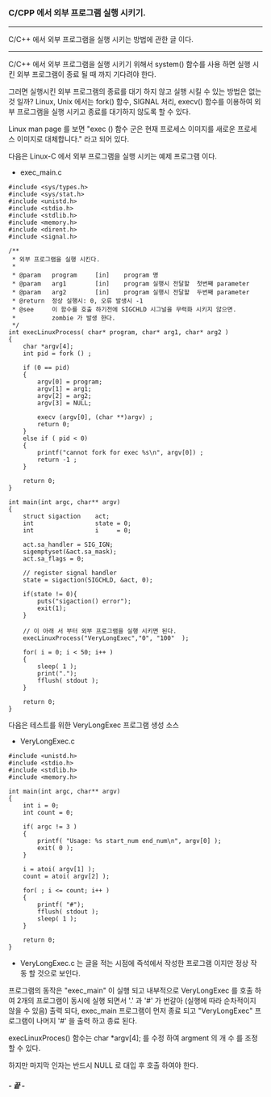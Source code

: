 ### C/CPP 에서 외부 프로그램 실행 시키기.

---

C/C++ 에서 외부 프로그램을 실행 시키는 방법에 관한 글 이다.

---

C/C++ 에서 외부 프로그램을 실행 시키기 위해서 system() 함수를 사용 하면 실행 시킨 외부 프로그램이 종료 될 때 까지 기다려야 한다.

그러면 실행시킨 외부 프로그램의 종료를 대기 하지 않고 실행 시킬 수 있는 방법은 없는것 일까?
Linux, Unix 에서는 fork() 함수, SIGNAL 처리,  execv()  함수를 이용하여 외부 프로그램을 실행 시키고 종료를 대기하지 않도록 할 수 있다.

Linux man page 를 보면 "exec () 함수 군은 현재 프로세스 이미지를 새로운 프로세스 이미지로 대체합니다." 라고 되어 있다.



다음은 Linux-C 에서 외부 프로그램을 실행 시키는 예제 프로그램 이다.

* exec_main.c 

```
#include <sys/types.h>
#include <sys/stat.h>
#include <unistd.h>
#include <stdio.h>
#include <stdlib.h>
#include <memory.h>
#include <dirent.h>
#include <signal.h>

/**
 * 외부 프로그램을 실행 시킨다. 
 *
 * @param	program		[in]	program 명
 * @param	arg1		[in]	program 실행시 전달할  첫번째 parameter
 * @param	arg2		[in]	program 실행시 전달할  두번째 parameter 
 * @return	정상 실행시: 0, 오류 발생시 -1
 * @see		이 함수를 호출 하기전에 SIGCHLD 시그널을 무력화 시키지 않으면.
 *          zombie 가 발생 한다.
 */
int execLinuxProcess( char* program, char* arg1, char* arg2 )
{
    char *argv[4];
    int pid = fork () ;

    if (0 == pid)
    {
        argv[0] = program;
        argv[1] = arg1;
        argv[2] = arg2;
        argv[3] = NULL;

        execv (argv[0], (char **)argv) ;
        return 0;
    }
    else if ( pid < 0)
    {
        printf("cannot fork for exec %s\n", argv[0]) ;
        return -1 ;
    }

    return 0;
}

int main(int argc, char** argv)
{
	struct sigaction    act;
	int					state = 0;
	int					i     = 0;
	
    act.sa_handler = SIG_IGN;
    sigemptyset(&act.sa_mask);
    act.sa_flags = 0;

    // register signal handler
    state = sigaction(SIGCHLD, &act, 0);

	if(state != 0){
	    puts("sigaction() error");
	    exit(1);
	}

	// 이 아래 서 부터 외부 프로그램을 실행 시키면 된다.
	execLinuxProcess("VeryLongExec","0", "100"  );
	
	for( i = 0; i < 50; i++ )
	{
        sleep( 1 );
        print(".");
        fflush( stdout );
	}
	
	return 0;
}
```



다음은 테스트를 위한 VeryLongExec 프로그램 생성 소스 

* VeryLongExec.c

```
#include <unistd.h>
#include <stdio.h>
#include <stdlib.h>
#include <memory.h>

int main(int argc, char** argv)
{
    int i = 0;
    int count = 0;
    
    if( argc != 3 )
    {
        printf( "Usage: %s start_num end_num\n", argv[0] );
        exit( 0 );
    }
    
    i = atoi( argv[1] );
    count = atoi( argv[2] );
    
    for( ; i <= count; i++ )
    {
        printf( "#");
        fflush( stdout );
        sleep( 1 );
    }
    
    return 0;
}
```



* VeryLongExec.c 는 글을 적는 시점에 즉석에서 작성한 프로그램 이지만 정상 작동 할 것으로 보인다.



프로그램의 동작은 "exec_main" 이 실행 되고 내부적으로 VeryLongExec 를 호출 하여 2개의 프로그램이 동시에 실행 되면서 '.' 과 '#' 가 번갈아 (실행에 따라 순차적이지 않을 수 있음)  출력 되다, exec_main 프로그램이 먼저 종료 되고  "VeryLongExec" 프로그램이 나머지 '#' 을 출력 하고 종료 된다.



execLinuxProces() 함수는 char *argv[4]; 를 수정 하여 argment 의 개 수 를 조정 할 수 있다.

하지만 마지막 인자는 반드시 NULL 로 대입 후 호출 하여야  한다.



##### - 끝 -



 